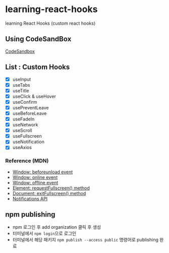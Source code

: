 # learning-react-hooks
learning React Hooks (custom react hooks)

## Using CodeSandBox
[CodeSandbox](https://codesandbox.io/p/sandbox/learning-react-hooks-88228l?layout=%257B%2522sidebarPanel%2522%253A%2522EXPLORER%2522%252C%2522rootPanelGroup%2522%253A%257B%2522direction%2522%253A%2522horizontal%2522%252C%2522contentType%2522%253A%2522UNKNOWN%2522%252C%2522type%2522%253A%2522PANEL_GROUP%2522%252C%2522id%2522%253A%2522ROOT_LAYOUT%2522%252C%2522panels%2522%253A%255B%257B%2522type%2522%253A%2522PANEL_GROUP%2522%252C%2522contentType%2522%253A%2522UNKNOWN%2522%252C%2522direction%2522%253A%2522vertical%2522%252C%2522id%2522%253A%2522clqfz05sj0006356hxscb4wzz%2522%252C%2522sizes%2522%253A%255B70%252C30%255D%252C%2522panels%2522%253A%255B%257B%2522type%2522%253A%2522PANEL_GROUP%2522%252C%2522contentType%2522%253A%2522EDITOR%2522%252C%2522direction%2522%253A%2522horizontal%2522%252C%2522id%2522%253A%2522EDITOR%2522%252C%2522panels%2522%253A%255B%257B%2522type%2522%253A%2522PANEL%2522%252C%2522contentType%2522%253A%2522EDITOR%2522%252C%2522id%2522%253A%2522clqfz05si0002356hfk7gdmik%2522%257D%255D%257D%252C%257B%2522type%2522%253A%2522PANEL_GROUP%2522%252C%2522contentType%2522%253A%2522SHELLS%2522%252C%2522direction%2522%253A%2522horizontal%2522%252C%2522id%2522%253A%2522SHELLS%2522%252C%2522panels%2522%253A%255B%257B%2522type%2522%253A%2522PANEL%2522%252C%2522contentType%2522%253A%2522SHELLS%2522%252C%2522id%2522%253A%2522clqfz05si0003356hggtj4489%2522%257D%255D%252C%2522sizes%2522%253A%255B100%255D%257D%255D%257D%252C%257B%2522type%2522%253A%2522PANEL_GROUP%2522%252C%2522contentType%2522%253A%2522DEVTOOLS%2522%252C%2522direction%2522%253A%2522vertical%2522%252C%2522id%2522%253A%2522DEVTOOLS%2522%252C%2522panels%2522%253A%255B%257B%2522type%2522%253A%2522PANEL%2522%252C%2522contentType%2522%253A%2522DEVTOOLS%2522%252C%2522id%2522%253A%2522clqfz05si0005356hqzi75la4%2522%257D%255D%252C%2522sizes%2522%253A%255B100%255D%257D%255D%252C%2522sizes%2522%253A%255B62.38385347816924%252C37.61614652183076%255D%257D%252C%2522tabbedPanels%2522%253A%257B%2522clqfz05si0002356hfk7gdmik%2522%253A%257B%2522id%2522%253A%2522clqfz05si0002356hfk7gdmik%2522%252C%2522tabs%2522%253A%255B%255D%257D%252C%2522clqfz05si0005356hqzi75la4%2522%253A%257B%2522tabs%2522%253A%255B%257B%2522id%2522%253A%2522clqfz05si0004356hcqn1jtx8%2522%252C%2522mode%2522%253A%2522permanent%2522%252C%2522type%2522%253A%2522UNASSIGNED_PORT%2522%252C%2522port%2522%253A0%252C%2522path%2522%253A%2522%252F%2522%257D%255D%252C%2522id%2522%253A%2522clqfz05si0005356hqzi75la4%2522%252C%2522activeTabId%2522%253A%2522clqfz05si0004356hcqn1jtx8%2522%257D%252C%2522clqfz05si0003356hggtj4489%2522%253A%257B%2522tabs%2522%253A%255B%255D%252C%2522id%2522%253A%2522clqfz05si0003356hggtj4489%2522%257D%257D%252C%2522showDevtools%2522%253Atrue%252C%2522showShells%2522%253Atrue%252C%2522showSidebar%2522%253Atrue%252C%2522sidebarPanelSize%2522%253A15%257D)

## List : Custom Hooks 
- [x] useInput
- [x] useTabs
- [x] useTitle
- [x] useClick & useHover
- [x] useConfirm
- [x] usePreventLeave
- [x] useBeforeLeave
- [x] useFadeIn
- [x] useNetwork
- [x] useScroll
- [x] useFullscreen
- [x] useNotification
- [x] useAxios

### Reference (MDN)
- [Window: beforeunload event](https://developer.mozilla.org/en-US/docs/Web/API/Window/beforeunload_event)
- [Window: online event](https://developer.mozilla.org/en-US/docs/Web/API/Window/online_event)
- [Window: offline event](https://developer.mozilla.org/en-US/docs/Web/API/Window/offline_event)
- [Element: requestFullscreen() method](https://developer.mozilla.org/en-US/docs/Web/API/Element/requestFullscreen)
- [Document: exitFullscreen() method](https://developer.mozilla.org/en-US/docs/Web/API/Document/exitFullscreen)
- [Notifications API](https://developer.mozilla.org/ko/docs/Web/API/Notifications_API)

## npm publishing
- npm 로그인 후 add organization 클릭 후 생성
- 터미널에서 `npm login`으로 로그인
- 터미널에서 해당 패키지 `npm publish --access public` 명령어로 publishing 완료
